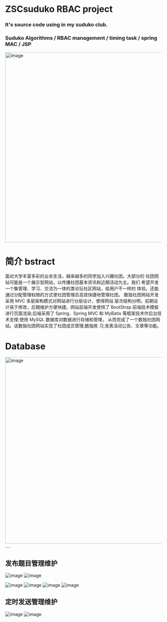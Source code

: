 # ZSCsuduko RBAC project
### It's source code using in my suduko club. 
###  Suduko Algorithms / RBAC management / timing task / spring MAC / JSP

<img width="613" alt="image" src="https://user-images.githubusercontent.com/57694784/196455551-f9c41e41-98c7-445b-9e23-7fe07bb1bf87.png">

# 简介 bstract

面对大学丰富多彩的业余生活，越来越多的同学加入兴趣社团。大部分的 社团网站可能是一个展示型网站，以传播社团基本资讯和近期活动为主。我们 希望开发一个集管理、学习、交流为一体的类论坛社区网站，给用户不一样的 体验。还能通过分配管理权限的方式使社团管理员高效快捷地管理社团。
数独社团网站开发采用 MVC 多层架构模式对网站进行分层设计，使得网站 层次结构分明，前期设计易于修改，后期维护方便快捷。网站前端开发使用了 BootStrap 前端技术模板进行页面渲染;后端采用了 Spring、Spring MVC 和 MyBatis 等框架技术作后台技术支撑;使用 MySQL 数据库对数据进行存储和管理， 从而完成了一个数独社团网站。该数独社团网站实现了社团成员管理;数独练 习;发表活动公告、文章等功能。

# Database

<img width="601" alt="image" src="https://user-images.githubusercontent.com/57694784/196455834-c6a17e21-bdaa-490c-bda0-fb118eb59c87.png">
.... 

## 发布题目管理维护

![image](https://user-images.githubusercontent.com/57694784/196456617-d2edce40-9e78-4b16-8dcc-423a6549ec36.png)
![image](https://user-images.githubusercontent.com/57694784/196456645-36bacf3b-728a-431a-9e3c-fa1954c3151d.png)



![image](https://user-images.githubusercontent.com/57694784/196456164-c2629464-9648-4772-be91-1423c0a5fe09.png)
![image](https://user-images.githubusercontent.com/57694784/196456214-e32d622f-5784-4d8a-b37a-054e4d784777.png)
![image](https://user-images.githubusercontent.com/57694784/196456275-f0c90df4-1f54-4855-8952-01f811477ac5.png)
![image](https://user-images.githubusercontent.com/57694784/196456294-5ca8a566-ad36-4c62-8597-dc92f5a87651.png)

## 定时发送管理维护

![image](https://user-images.githubusercontent.com/57694784/196456341-4deaafed-fc36-4570-aa07-ba091ad90db3.png)
![image](https://user-images.githubusercontent.com/57694784/196456364-5b17c992-e74a-4555-9b87-462e39360848.png)

